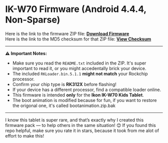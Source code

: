 # IK-W70 Firmware (Android 4.4.4, Non-Sparse)

Here is the link to the firmware ZIP file: **[Download Firmware](https://github.com/HamzahHossam12121/IK-W70-Frimware/blob/main/IK-W70_FIRMWARE_android_4.4.4_nonsparse.zip)**  
Here is the link to the MD5 checksum for that ZIP file: **[View Checksum](https://github.com/HamzahHossam12121/IK-W70-Frimware/blob/main/checksum.txt)**  

---

**⚠️ Important Notes:**

- Make sure you read the `README.txt` included in the ZIP. It's super important to read it, or you might accedentally brick your device.
- The included `RKLoader.bin.5.1.1` **might not match** your Rockchip processor.
- Confirm your chip type is **RK312X** before flashing!
- If your device has a different processor, find a compatible loader online.
- This firmware is intended **only** for the **Ikon IK-W70 Kids Tablet**.
- The boot animation is modified because for fun, if you want to restore the origonal one, it's called bootanimation.zip.bak
---

I know this tablet is super rare, and that’s exactly why I created this firmware pack — to help others in the same situation! 😊
If you found this repo helpful, make sure you rate it in stars, because it took from me alot of effort to make this!
